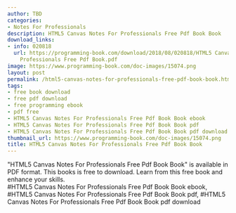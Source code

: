```yaml
---
author: TBD
categories:
- Notes For Professionals
description: HTML5 Canvas Notes For Professionals Free Pdf Book Book
download_links:
- info: 020818
  url: https://programming-book.com/download/2018/08/020818/HTML5 Canvas Notes For
    Professionals Free Pdf Book.pdf
image: https://www.programming-book.com/doc-images/15074.png
layout: post
permalink: /html5-canvas-notes-for-professionals-free-pdf-book-book.html
tags:
- free book download
- free pdf download
- free programming ebook
- pdf free
- HTML5 Canvas Notes For Professionals Free Pdf Book Book ebook
- HTML5 Canvas Notes For Professionals Free Pdf Book Book pdf
- HTML5 Canvas Notes For Professionals Free Pdf Book Book pdf download
thumbnail_url: https://www.programming-book.com/doc-images/15074.png
title: HTML5 Canvas Notes For Professionals Free Pdf Book Book
---
```


 
<div class="item-desc text-justify">
  "HTML5 Canvas Notes For Professionals Free Pdf Book Book" is available in PDF format. This books is free to download. Learn from this free book and enhance your skills.
  <br>
  #HTML5 Canvas Notes For Professionals Free Pdf Book Book ebook, #HTML5 Canvas Notes For Professionals Free Pdf Book Book pdf, #HTML5 Canvas Notes For Professionals Free Pdf Book Book pdf download
</div>